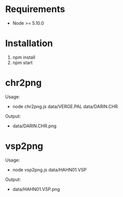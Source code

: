 # Requirements

- Node >= 5.10.0

# Installation

1. npm install
2. npm start

# chr2png

Usage:

- node chr2png.js data/VERGE.PAL data/DARIN.CHR

Output:

- data/DARIN.CHR.png

# vsp2png

Usage:

- node vsp2png.js data/HAHN01.VSP

Output:

- data/HAHN01.VSP.png